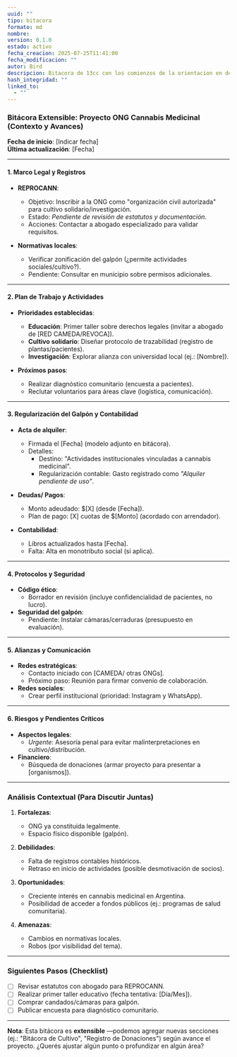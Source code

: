 ```yaml
---
uuid: ""
tipo: bitacora
formato: md
nombre: 
version: 0.1.0
estado: activo
fecha_creacion: 2025-07-25T11:41:00
fecha_modificacion: ""
autor: Bird
descripcion: Bitacora de 13cc con los comienzos de la orientacion en deepseek
hash_integridad: ""
linked_to:
  - ""
---
```

### **Bitácora Extensible: Proyecto ONG Cannabis Medicinal (Contexto y Avances)**  
**Fecha de inicio**: [Indicar fecha]  
**Última actualización**: [Fecha]  

---

#### **1. Marco Legal y Registros**  
- **REPROCANN**:  
  - Objetivo: Inscribir a la ONG como "organización civil autorizada" para cultivo solidario/investigación.  
  - Estado: *Pendiente de revisión de estatutos y documentación*.  
  - Acciones: Contactar a abogado especializado para validar requisitos.  

- **Normativas locales**:  
  - Verificar zonificación del galpón (¿permite actividades sociales/cultivo?).  
  - Pendiente: Consultar en municipio sobre permisos adicionales.  

---

#### **2. Plan de Trabajo y Actividades**  
- **Prioridades establecidas**:  
  - **Educación**: Primer taller sobre derechos legales (invitar a abogado de [RED CAMEDA/REVOCA]).  
  - **Cultivo solidario**: Diseñar protocolo de trazabilidad (registro de plantas/pacientes).  
  - **Investigación**: Explorar alianza con universidad local (ej.: [Nombre]).  

- **Próximos pasos**:  
  - Realizar diagnóstico comunitario (encuesta a pacientes).  
  - Reclutar voluntarios para áreas clave (logística, comunicación).  

---

#### **3. Regularización del Galpón y Contabilidad**  
- **Acta de alquiler**:  
  - Firmada el [Fecha] (modelo adjunto en bitácora).  
  - Detalles:  
    - Destino: "Actividades institucionales vinculadas a cannabis medicinal".  
    - Regularización contable: Gasto registrado como *"Alquiler pendiente de uso"*.  

- **Deudas/ Pagos**:  
  - Monto adeudado: $[X] (desde [Fecha]).  
  - Plan de pago: [X] cuotas de $[Monto] (acordado con arrendador).  

- **Contabilidad**:  
  - Libros actualizados hasta [Fecha].  
  - Falta: Alta en monotributo social (si aplica).  

---

#### **4. Protocolos y Seguridad**  
- **Código ético**:  
  - Borrador en revisión (incluye confidencialidad de pacientes, no lucro).  
- **Seguridad del galpón**:  
  - Pendiente: Instalar cámaras/cerraduras (presupuesto en evaluación).  

---

#### **5. Alianzas y Comunicación**  
- **Redes estratégicas**:  
  - Contacto iniciado con [CAMEDA/ otras ONGs].  
  - Próximo paso: Reunión para firmar convenio de colaboración.  
- **Redes sociales**:  
  - Crear perfil institucional (prioridad: Instagram y WhatsApp).  

---

#### **6. Riesgos y Pendientes Críticos**  
- **Aspectos legales**:  
  - *Urgente*: Asesoría penal para evitar malinterpretaciones en cultivo/distribución.  
- **Financiero**:  
  - Búsqueda de donaciones (armar proyecto para presentar a [organismos]).  

---

### **Análisis Contextual (Para Discutir Juntas)**  
1. **Fortalezas**:  
   - ONG ya constituida legalmente.  
   - Espacio físico disponible (galpón).  

2. **Debilidades**:  
   - Falta de registros contables históricos.  
   - Retraso en inicio de actividades (posible desmotivación de socios).  

3. **Oportunidades**:  
   - Creciente interés en cannabis medicinal en Argentina.  
   - Posibilidad de acceder a fondos públicos (ej.: programas de salud comunitaria).  

4. **Amenazas**:  
   - Cambios en normativas locales.  
   - Robos (por visibilidad del tema).  

---

### **Siguientes Pasos (Checklist)**  
- [ ] Revisar estatutos con abogado para REPROCANN.  
- [ ] Realizar primer taller educativo (fecha tentativa: [Día/Mes]).  
- [ ] Comprar candados/cámaras para galpón.  
- [ ] Publicar encuesta para diagnóstico comunitario.  

---

**Nota**: Esta bitácora es **extensible** —podemos agregar nuevas secciones (ej.: "Bitácora de Cultivo", "Registro de Donaciones") según avance el proyecto. ¿Querés ajustar algún punto o profundizar en algún área?